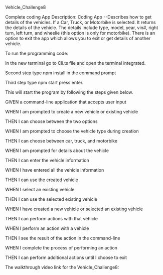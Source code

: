 Vehicle_Challenge8

Complete coding App Description:
Coding App --Describes how to get details of the vehicles. If a Car, Truck, or Motorbike is selected. It returns the details of the vehicle. The details include type, model, year, vin#, right turn, left turn, and wheelie (this option is only for motorbike). There is an option to exit the app which allows you to exit or get details of another vehicle.

To run the programming code:

In the new terminal go to Cli.ts file and open the terminal integrated.

Second step type npm install in the command prompt

Third step type npm start press enter.

This will start the program by following the steps given below.

GIVEN a command-line application that accepts user input

WHEN I am prompted to create a new vehicle or existing vehicle

THEN I can choose between the two options

WHEN I am prompted to choose the vehicle type during creation

THEN I can choose between car, truck, and motorbike

WHEN I am prompted for details about the vehicle

THEN I can enter the vehicle information

WHEN I have entered all the vehicle information

THEN I can use the created vehicle

WHEN I select an existing vehicle

THEN I can use the selected existing vehicle

WHEN I have created a new vehicle or selected an existing vehicle

THEN I can perform actions with that vehicle

WHEN I perform an action with a vehicle

THEN I see the result of the action in the command-line

WHEN I complete the process of performing an action

THEN I can perform additional actions until I choose to exit

The walkthrough video link for the Vehicle_Challenge8:
